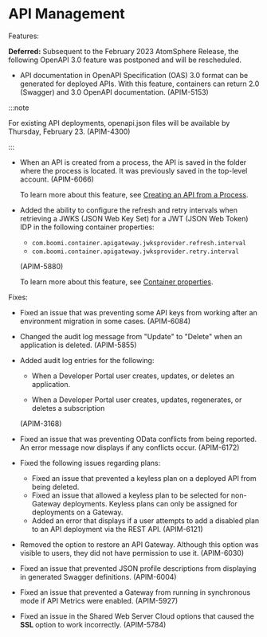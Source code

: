 #  API Management


<head>
  <meta name="guidename" content="Release Notes"/>
  <meta name="context" content="GUID-b559f61a-d098-4603-90f0-cef02dcf7097"/>
</head>


Features:

**Deferred:** Subsequent to the February 2023 AtomSphere Release, the following OpenAPI 3.0 feature was postponed and will be rescheduled.

-   API documentation in OpenAPI Specification (OAS) 3.0 format can be generated for deployed APIs. With this feature, containers can return 2.0 (Swagger) and 3.0 OpenAPI documentation. (APIM-5153)

:::note

For existing API deployments, openapi.json files will be available by Thursday, February 23. \(APIM-4300\)

:::

-  When an API is created from a process, the API is saved in the folder where the process is located. It was previously saved in the top-level account. (APIM-6066)

    To learn more about this feature, see [Creating an API from a Process](/docs/Atomsphere/API%20Management/Topics/api-creating_an_api_from_a_process_4df84d4c-f2df-4903-be8b-dcff2f2d0bdb.md).

-   Added the ability to configure the refresh and retry intervals when retrieving a JWKS \(JSON Web Key Set\) for a JWT \(JSON Web Token\) IDP in the following container properties:

    -   `com.boomi.container.apigateway.jwksprovider.refresh.interval`
    -   `com.boomi.container.apigateway.jwksprovider.retry.interval`
    
    \(APIM-5880\)

    To learn more about this feature, see [Container properties](/docs/Atomsphere/API%20Management/Topics/api-container_properties_7db1ee5a-03b9-4d07-931b-4e863e7cc6de.md).


Fixes:

-   Fixed an issue that was preventing some API keys from working after an environment migration in some cases. \(APIM-6084\)

-   Changed the audit log message from "Update" to "Delete" when an application is deleted. \(APIM-5855\)

-   Added audit log entries for the following:

    -   When a Developer Portal user creates, updates, or deletes an application.

    -   When a Developer Portal user creates, updates, regenerates, or deletes a subscription

    \(APIM-3168\)

-   Fixed an issue that was preventing OData conflicts from being reported. An error message now displays if any conflicts occur. \(APIM-6172\)

-   Fixed the following issues regarding plans:
    -   Fixed an issue that prevented a keyless plan on a deployed API from being deleted.
    -   Fixed an issue that allowed a keyless plan to be selected for non-Gateway deployments. Keyless plans can only be assigned for deployments on a Gateway.
    -   Added an error that displays if a user attempts to add a disabled plan to an API deployment via the REST API. \(APIM-6121\)
-   Removed the option to restore an API Gateway. Although this option was visible to users, they did not have permission to use it. \(APIM-6030\)
-   Fixed an issue that prevented JSON profile descriptions from displaying in generated Swagger definitions. \(APIM-6004\)
-   Fixed an issue that prevented a Gateway from running in synchronous mode if API Metrics were enabled. \(APIM-5927\)
-   Fixed an issue in the Shared Web Server Cloud options that caused the **SSL** option to work incorrectly. \(APIM-5784\)


